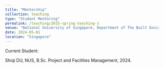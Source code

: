 ```yaml
---
title: "Mentorship"
collection: teaching
type: "Student Mentoring"
permalink: /teaching/2015-spring-teaching-1
venue: "National University of Singapore, Department of The Built Environment"
date: 2024-05-01
location: "Singapore"
---
```


Current Student:

Shiqi DU, NUS, B.Sc. Project and Facilities Management, 2024.

